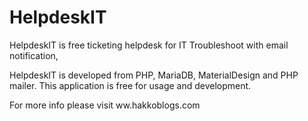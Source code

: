 # HelpdeskIT

HelpdeskIT is free ticketing helpdesk for IT Troubleshoot with email notification,


HelpdeskIT is developed from PHP, MariaDB, MaterialDesign and PHP mailer.
This application is free for usage and development.

For more info please visit ww.hakkoblogs.com
